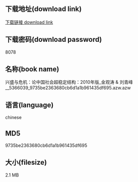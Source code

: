 ## 下载地址(download link)
[下载链接 download link](https://voluble-croquembouche-d321dc.netlify.app/?s=%E5%85%B4%E7%9B%9B%E4%B8%8E%E5%8D%B1%E6%9C%BA%EF%BC%9A%E8%AE%BA%E4%B8%AD%E5%9B%BD%E7%A4%BE%E4%BC%9A%E8%B6%85%E7%A8%B3%E5%AE%9A%E7%BB%93%E6%9E%84%EF%BC%9A2010%E5%B9%B4%E7%89%88_%E9%87%91%E8%A7%82%E6%B6%9B+%26+%E5%88%98%E9%9D%92%E5%B3%B0__5366039_9735be2363680cb6d1a1b961435df695.azw)

## 下载密码(download password)
8078

## 名称(book name)
兴盛与危机：论中国社会超稳定结构：2010年版_金观涛 & 刘青峰__5366039_9735be2363680cb6d1a1b961435df695.azw.azw

## 语言(language)
chinese

## MD5
9735be2363680cb6d1a1b961435df695

## 大小(filesize)
2.1 MB

